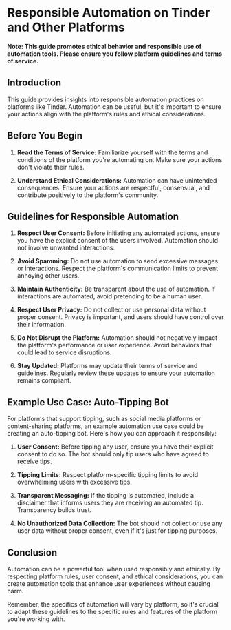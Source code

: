 # Responsible Automation on Tinder and Other Platforms

**Note: This guide promotes ethical behavior and responsible use of automation tools. Please ensure you follow platform
guidelines and terms of service.**

## Introduction

This guide provides insights into responsible automation practices on platforms like Tinder. Automation can be useful,
but it's important to ensure your actions align with the platform's rules and ethical considerations.

## Before You Begin

1. **Read the Terms of Service:** Familiarize yourself with the terms and conditions of the platform you're automating
   on. Make sure your actions don't violate their rules.

2. **Understand Ethical Considerations:** Automation can have unintended consequences. Ensure your actions are
   respectful, consensual, and contribute positively to the platform's community.

## Guidelines for Responsible Automation

1. **Respect User Consent:** Before initiating any automated actions, ensure you have the explicit consent of the users
   involved. Automation should not involve unwanted interactions.

2. **Avoid Spamming:** Do not use automation to send excessive messages or interactions. Respect the platform's
   communication limits to prevent annoying other users.

3. **Maintain Authenticity:** Be transparent about the use of automation. If interactions are automated, avoid
   pretending to be a human user.

4. **Respect User Privacy:** Do not collect or use personal data without proper consent. Privacy is important, and users
   should have control over their information.

5. **Do Not Disrupt the Platform:** Automation should not negatively impact the platform's performance or user
   experience. Avoid behaviors that could lead to service disruptions.

6. **Stay Updated:** Platforms may update their terms of service and guidelines. Regularly review these updates to
   ensure your automation remains compliant.

## Example Use Case: Auto-Tipping Bot

For platforms that support tipping, such as social media platforms or content-sharing platforms, an example automation
use case could be creating an auto-tipping bot. Here's how you can approach it responsibly:

1. **User Consent:** Before tipping any user, ensure you have their explicit consent to do so. The bot should only tip
   users who have agreed to receive tips.

2. **Tipping Limits:** Respect platform-specific tipping limits to avoid overwhelming users with excessive tips.

3. **Transparent Messaging:** If the tipping is automated, include a disclaimer that informs users they are receiving an
   automated tip. Transparency builds trust.

4. **No Unauthorized Data Collection:** The bot should not collect or use any user data without proper consent, even if
   it's just for tipping purposes.

## Conclusion

Automation can be a powerful tool when used responsibly and ethically. By respecting platform rules, user consent, and
ethical considerations, you can create automation tools that enhance user experiences without causing harm.

Remember, the specifics of automation will vary by platform, so it's crucial to adapt these guidelines to the specific
rules and features of the platform you're working with.
